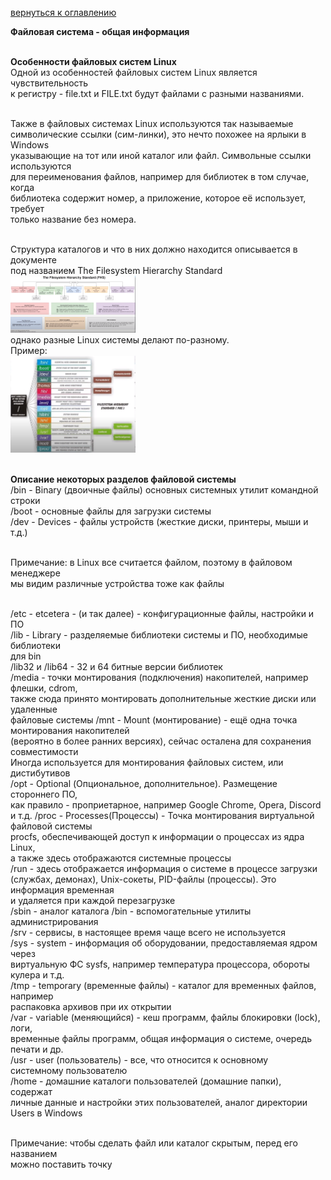 <a href="/README.md">вернуться к оглавлению</a>

<b>Файловая система - общая информация</b> <br><br>

<b>Особенности файловых систем Linux</b> <br>
Одной из особенностей файловых систем Linux является чувствительность <br> 
к регистру - file.txt и FILE.txt будут файлами с разными названиями. <br><br>

Также в файловых системах Linux используются так называемые <br>
символические ссылки (сим-линки), это нечто похожее на ярлыки в Windows <br>
указывающие на тот или иной каталог или файл. Символьные ссылки используются <br> 
для переименования файлов, например  для библиотек в том случае, когда <br> 
библиотека содержит номер, а приложение, которое её использует, требует <br>
только название без номера. <br><br>

Структура каталогов и что в них должно находится описывается в документе <br>
под названием The Filesystem Hierarchy Standard <br>
<img width="200" alt="FHS" src="FHS.png"> <br>
однако разные Linux системы делают по-разному. <br>
Пример: <br>
<img width="200" alt="dir" src="dir.png"> <br><br>

<b>Описание некоторых разделов файловой системы</b> <br>
/bin - Binary (двоичные файлы) основных системных утилит командной строки <br>
/boot - основные файлы для загрузки системы <br>
/dev - Devices - файлы устройств (жесткие диски, принтеры, мыши и т.д.) <br><br>

Примечание: в Linux все считается файлом, поэтому в файловом менеджере <br>
мы видим различные устройства тоже как файлы <br><br>

/etc - etcetera - (и так далее) - конфигурационные файлы, настройки и ПО <br>
/lib - Library - разделяемые библиотеки системы и ПО, необходимые библиотеки <br> 
для bin <br>
/lib32 и /lib64 - 32 и 64 битные версии библиотек <br> 
/media - точки монтирования (подключения) накопителей, например флешки, cdrom, <br> 
также сюда принято монтировать дополнительные жесткие диски или удаленные <br>
файловые системы
/mnt - Mount (монтирование) - ещё одна точка монтирования накопителей <br>
(вероятно в более ранних версиях), сейчас осталена для сохранения совместимости <br>
Иногда используется для монтирования файловых систем, или дистибутивов <br>
/opt - Optional (Опциональное, дополнительное). Размещение стороннего ПО, <br>
как правило - проприетарное, например Google Chrome, Opera, Discord и т.д.
/proc - Processes(Процессы) - Точка монтирования виртуальной файловой системы <br> 
procfs, обеспечивающей доступ к информации о процессах из ядра Linux, <br>
а также здесь отображаются системные процессы <br>
/run - здесь отображается информация о системе в процессе загрузки 
(службах, демонах), Unix-сокеты, PID-файлы (процессы). Это информация временная <br>
и удаляется при каждой перезагрузке <br>
/sbin - аналог каталога /bin - вспомогательные утилиты администрирования <br>
/srv - сервисы, в настоящее время чаще всего не используется <br>
/sys - system - информация об оборудовании, предоставляемая ядром через <br>
виртуальную ФС sysfs, например температура процессора, обороты кулера и т.д. <br>
/tmp - temporary (временные файлы) - каталог для временных файлов, например <br>
распаковка архивов при их открытии <br>
/var - variable (меняющийся) - кеш программ, файлы блокировки (lock), логи, <br>
временные файлы программ, общая информация о системе, очередь печати и др.<br>
/usr - user (пользователь) - все, что относится к основному <br> 
системному пользователю <br> 
/home - домашние каталоги пользователей (домашние папки), содержат <br>
личные данные и настройки этих пользователей, аналог директории <br> 
Users в Windows <br><br>

Примечание: чтобы сделать файл или каталог скрытым, перед его названием<br>
можно поставить точку<br><br> 